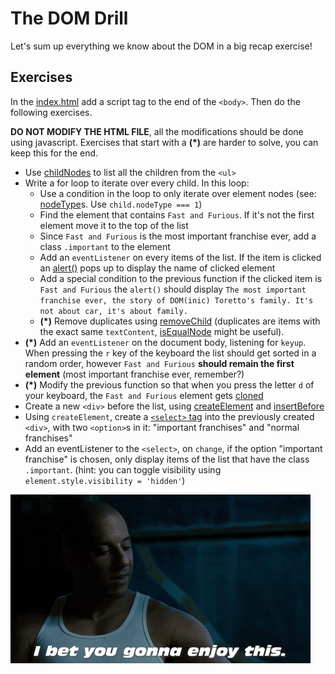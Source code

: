 # The DOM Drill

Let's sum up everything we know about the DOM in a big recap exercise!

## Exercises

In the [index.html](./index.html) add a script tag to the end of the `<body>`. Then do the following exercises. 

**DO NOT MODIFY THE HTML FILE**, all the modifications should be done using javascript. Exercises that start with a **(*)** are harder to solve, you can keep this for the end.

- Use [childNodes](https://developer.mozilla.org/en-US/docs/Web/API/Node/childNodes) to list all the children from the `<ul>`
- Write a for loop to iterate over every child. In this loop:
  - Use a condition in the loop to only iterate over element nodes (see: [nodeType](https://developer.mozilla.org/en-US/docs/Web/API/Node/nodeType)s. Use `child.nodeType === 1`)
  - Find the element that contains `Fast and Furious`. If it's not the first element move it to the top of the list
  - Since `Fast and Furious` is the most important franchise ever, add a class `.important` to the element
  - Add an `eventListener` on every items of the list. If the item is clicked an [alert()](https://developer.mozilla.org/en-US/docs/Web/API/Window/alert) pops up to display the name of clicked element
  - Add a special condition to the previous function if the clicked item is `Fast and Furious` the `alert()` should display `The most important franchise ever, the story of DOM(inic) Toretto's family. It's not about car, it's about family.`
  - **(*)** Remove duplicates using [removeChild](https://developer.mozilla.org/en-US/docs/Web/API/Node/removeChild) (duplicates are items with the exact same `textContent`, [isEqualNode](https://developer.mozilla.org/en-US/docs/Web/API/Node/isEqualNode) might be useful). 
- **(*)** Add an `eventListener` on the document body, listening for `keyup`. When pressing the `r` key of the keyboard the list should get sorted in a random order, however `Fast and Furious` **should remain the first element** (most important franchise ever, remember?)
- **(*)** Modify the previous function so that when you press the letter `d` of your keyboard, the `Fast and Furious` element gets [cloned](https://developer.mozilla.org/en-US/docs/Web/API/Node/cloneNode)
- Create a new `<div>` before the list, using [createElement](https://developer.mozilla.org/en-US/docs/Web/API/Document/createElement) and [insertBefore](https://developer.mozilla.org/en-US/docs/Web/API/Node/insertBefore)
- Using `createElement`, create a [`<select>` tag](https://developer.mozilla.org/en-US/docs/Web/HTML/Element/select) into the previously created `<div>`, with two `<option>`s in it: "important franchises" and "normal franchises"
- Add an eventListener to the `<select>`, on `change`, if the option "important franchise" is chosen, only display items of the list that have the class `.important`. (hint: you can toggle visibility using `element.style.visibility = 'hidden'`)


![Dom's advice](../0.Resources/DOM-drill.gif)
